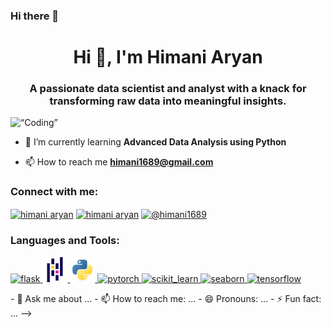 ### Hi there 👋

<h1 align="center">Hi 👋, I'm Himani Aryan</h1>
<h3 align="center">A passionate data scientist and analyst with a knack for transforming raw data into meaningful insights.</h3>
<img align=“right” alt = “Coding” width = “400” src =“https://giphy.com/gifs/Giflytics-JWuBH9rCO2uZuHBFpm.gif”> 

- 🌱 I’m currently learning **Advanced Data Analysis using Python**

- 📫 How to reach me **himani1689@gmail.com**

<h3 align="left">Connect with me:</h3>
<p align="left">
<a href="https://linkedin.com/in/himani aryan" target="blank"><img align="center" src="https://raw.githubusercontent.com/rahuldkjain/github-profile-readme-generator/master/src/images/icons/Social/linked-in-alt.svg" alt="himani aryan" height="30" width="40" /></a>
<a href="https://www.hackerrank.com/himani aryan" target="blank"><img align="center" src="https://raw.githubusercontent.com/rahuldkjain/github-profile-readme-generator/master/src/images/icons/Social/hackerrank.svg" alt="himani aryan" height="30" width="40" /></a>
<a href="https://www.hackerearth.com/@himani1689" target="blank"><img align="center" src="https://raw.githubusercontent.com/rahuldkjain/github-profile-readme-generator/master/src/images/icons/Social/hackerearth.svg" alt="@himani1689" height="30" width="40" /></a>
</p>

<h3 align="left">Languages and Tools:</h3>
<p align="left"> <a href="https://flask.palletsprojects.com/" target="_blank" rel="noreferrer"> <img src="https://www.vectorlogo.zone/logos/pocoo_flask/pocoo_flask-icon.svg" alt="flask" width="40" height="40"/> </a> <a href="https://pandas.pydata.org/" target="_blank" rel="noreferrer"> <img src="https://raw.githubusercontent.com/devicons/devicon/2ae2a900d2f041da66e950e4d48052658d850630/icons/pandas/pandas-original.svg" alt="pandas" width="40" height="40"/> </a> <a href="https://www.python.org" target="_blank" rel="noreferrer"> <img src="https://raw.githubusercontent.com/devicons/devicon/master/icons/python/python-original.svg" alt="python" width="40" height="40"/> </a> <a href="https://pytorch.org/" target="_blank" rel="noreferrer"> <img src="https://www.vectorlogo.zone/logos/pytorch/pytorch-icon.svg" alt="pytorch" width="40" height="40"/> </a> <a href="https://scikit-learn.org/" target="_blank" rel="noreferrer"> <img src="https://upload.wikimedia.org/wikipedia/commons/0/05/Scikit_learn_logo_small.svg" alt="scikit_learn" width="40" height="40"/> </a> <a href="https://seaborn.pydata.org/" target="_blank" rel="noreferrer"> <img src="https://seaborn.pydata.org/_images/logo-mark-lightbg.svg" alt="seaborn" width="40" height="40"/> </a> <a href="https://www.tensorflow.org" target="_blank" rel="noreferrer"> <img src="https://www.vectorlogo.zone/logos/tensorflow/tensorflow-icon.svg" alt="tensorflow" width="40" height="40"/> </a> </p>
- 💬 Ask me about ...
- 📫 How to reach me: ...
- 😄 Pronouns: ...
- ⚡ Fun fact: ...
-->
